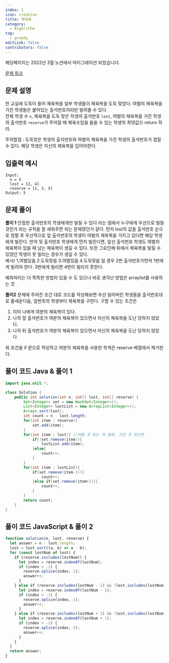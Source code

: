 ```yaml
---
index: 1
icon: creative
title: 체육복
category:
  - Algorithm
tag:
  - greedy
editLink: false
contributors: false
---
```


해당페이지는 2022년 3월 노션에서 마이그레이션 되었습니다.

[문제 링크](https://programmers.co.kr/learn/courses/30/lessons/42862)

## 문제 설명

한 교실에 도둑이 들어 체육복을 일부 학생들이 체육복을 도둑 맞았다. 여벌의 체육복을 가진 학생들은 붙어있는 출석번호끼리만 빌려줄 수 있다.  
전체 학생 수 `n`, 체육복을 도둑 맞은 학생의 출석번호 `lost`, 여벌의 체육복을 가진 학생의 출석번호 `reserve`가 주어질 때 체육수업을 들을 수 있는 학생의 최댓값으 return 하라.

주의할점 : 도둑맞은 학생의 출석번호와 여벌의 체육복을 가진 학생의 출석번호가 겹칠 수 있다. 해당 학생은 자신의 체육복을 입어야한다.

## 입출력 예시

```
Input:
  n = 5
  lost = [2, 4]
  reserve = [1, 3, 5]
Output: 5
```

## 문제 풀이

**풀이 1**
인접한 출석번호의 학생에게만 빌릴 수 있다 라는 점에서 누구에게 우선으로 빌릴 것인가 라는 규칙을 잘 세워주면 되는 문제였던거 같다. 먼저 lost의 값을 출석번호 순으로 정렬 후 우선적으로 앞 출석번호의 학생이 여벌의 체욱복을 가지고 있다면 해당 학생에게 빌린다. 만약 뒷 출석번호 학생에게 먼저 빌린다면, 앞선 출석번호 학생도 여벌의 체육복이 있을 때 남는 체육복이 생길 수 있다. 또한 그로인해 뒤에서 체육복을 빌릴 수 있었던 학생이 못 빌리는 경우가 생길 수 있다.  
예시) 1,여벌있음 2.도둑맞음 3.여벌있음 4.도둑맞음 일 경우 2번 출석번호가먼저 1번에게 빌려야 한다. 3번에게 빌리면 4번이 빌리지 못한다.

예외처리는 더 똑똑한 방법이 있을 수 도 있으나 바로 생각난 방법은 arraylist를 사용하는 것

**풀이2**
문제에 주어진 조건 대로 코드를 작성해보면
우선 잃어버린 학생들을 출석번호대로 줄세운다음, 앞번호의 학생부터 체육복을 구한다.
구할 수 있는 조건은

1. 이미 나에게 여분의 체육복이 있다.
2. 나의 앞 출석번호가 여분의 체육복이 있으면서 자신의 체육복을 도난 당하지 않았다.
3. 나의 뒤 출석번호가 여분의 체육복이 있으면서 자신의 체육복을 도난 당하지 않았다.

위 조건을 if 문으로 작성하고 여분의 체육복을 사용한 학색은 reserve 배열에서 제거한다.

## 풀이 코드 Java & 풀이 1

```java
import java.util.*;

class Solution {
    public int solution(int n, int[] lost, int[] reserve) {
        Set<Integer> set = new HashSet<Integer>();
        List<Integer> lostList = new ArrayList<Integer>();
        Arrays.sort(lost);
        int count = n - lost.length;
        for(int item : reserve){
            set.add(item);
        }
        for(int item : lost){ //여벌 옷 있는 애 중에, 가진 옷 있으면
            if(!set.remove(item)){
                lostList.add(item);
            }else{
                count++;
            }
        }
        for(int item : lostList){
            if(set.remove(item-1)){
                count++;
            }else if(set.remove(item+1)){
                count++;
            }
        }
        return count;
    }
}
```

## 풀이 코드 JavaScript & 풀이 2

```js
function solution(n, lost, reserve) {
  let answer = n - lost.length;
  lost = lost.sort((a, b) => a - b);
  for (const lostNum of lost) {
    if (reserve.includes(lostNum)) {
      let index = reserve.indexOf(lostNum);
      if (index > -1) {
        reserve.splice(index, 1);
        answer++;
      }
    } else if (reserve.includes(lostNum - 1) && !lost.includes(lostNum - 1)) {
      let index = reserve.indexOf(lostNum - 1);
      if (index > -1) {
        reserve.splice(index, 1);
        answer++;
      }
    } else if (reserve.includes(lostNum + 1) && !lost.includes(lostNum + 1)) {
      let index = reserve.indexOf(lostNum + 1);
      if (index > -1) {
        reserve.splice(index, 1);
        answer++;
      }
    }
  }
  return answer;
}
```
